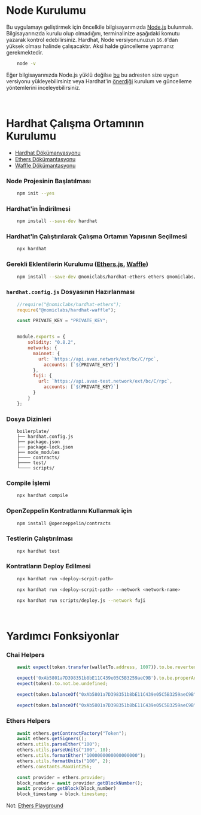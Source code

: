 # Node Kurulumu

Bu uygulamayı geliştirmek için öncelkile bilgisayarımızda [Node.js](https://nodejs.org/en/) bulunmalı. Bilgisayarınızda kurulu olup olmadığını, terminalinize aşağıdaki komutu yazarak kontrol edebilirsiniz. Hardhat, Node versiyonunuzun ```16.0```'dan yüksek olması halinde çalışacaktır. Aksi halde güncelleme yapmanız gerekmektedir.

```bash
    node -v
```

Eğer bilgisayarınızda Node.js yüklü değilse [bu](https://nodejs.org/en/download/) bu adresten size uygun versiyonu yükleyebilirsiniz veya Hardhat'in [önerdiği](https://hardhat.org/tutorial/setting-up-the-environment.html) kurulum ve güncelleme yöntemlerini inceleyebilirsiniz.

<br/>

# Hardhat Çalışma Ortamının Kurulumu

* [Hardhat Dökümanyasyonu](https://hardhat.org/getting-started/)
* [Ethers Dökümantasyonu](https://docs.ethers.io/v5/)
* [Waffle Dökümantasyonu](https://ethereum-waffle.readthedocs.io/en/latest/index.html)

### Node Projesinin Başlatılması
```bash
    npm init --yes
```

### Hardhat'in İndirilmesi
```bash
    npm install --save-dev hardhat
```
### Hardhat'in Çalıştırılarak Çalışma Ortamın Yapısının Seçilmesi
```bash
    npx hardhat
```

### Gerekli Eklentilerin Kurulumu ([Ethers.js](https://docs.ethers.io/v5/), [Waffle](https://ethereum-waffle.readthedocs.io/en/latest/index.html))
```bash
    npm install --save-dev @nomiclabs/hardhat-ethers ethers @nomiclabs/hardhat-waffle ethereum-waffle chai

```

### ```hardhat.config.js``` Dosyasının Hazırlanması
```javascript
    //require("@nomiclabs/hardhat-ethers");
    require("@nomiclabs/hardhat-waffle");

    const PRIVATE_KEY = "PRIVATE_KEY";


    module.exports = {
        solidity: "0.8.2",
        networks: {
          mainnet: {
            url: `https://api.avax.network/ext/bc/C/rpc`,
              accounts: [`${PRIVATE_KEY}`]
          },
          fuji: {
            url: `https://api.avax-test.network/ext/bc/C/rpc`,
              accounts: [`${PRIVATE_KEY}`]
          }
        }
    };
```

### Dosya Dizinleri
```
    boilerplate/
    ├── hardhat.config.js
    ├── package.json
    ├── package-lock.json
    ├── node_modules
    ├──── contracts/
    ├──── test/
    └──── scripts/

```

### Compile İşlemi
```bash
    npx hardhat compile
```

### OpenZeppelin Kontratlarını Kullanmak için
```bash
    npm install @openzeppelin/contracts
```

### Testlerin Çalıştırılması
```bash
    npx hardhat test
```

### Kontratların Deploy Edilmesi
```bash
    npx hardhat run <deploy-scrpit-path>

    npx hardhat run <deploy-scrpit-path> --network <network-name>

    npx hardhat run scripts/deploy.js --network fuji
```
<br/>

# Yardımcı Fonksiyonlar
### Chai Helpers

``` javascript
    await expect(token.transfer(walletTo.address, 1007)).to.be.reverted;

    expect('0xAb5801a7D398351b8bE11C439e05C5B3259aeC9B').to.be.properAddress;
    expect(token).to.not.be.undefined;

    expect(token.balanceOf("0xAb5801a7D398351b8bE11C439e05C5B3259aeC9B")).to.be.equal(0);
    
    expect(token.balanceOf("0xAb5801a7D398351b8bE11C439e05C5B3259aeC9B")).to.be.greaterThan(0);
```

### Ethers Helpers

``` javascript
    await ethers.getContractFactory("Token");
    await ethers.getSigners();
    ethers.utils.parseEther("100");
    ethers.utils.parseUnits("100", 18);
    ethers.utils.formatEther("1000000000000000000");
    ethers.utils.formatUnits("100", 2);
    ethers.constants.MaxUint256;

    const provider = ethers.provider;
    block_number = await provider.getBlockNumber();
    await provider.getBlock(block_number)
    block_timestamp = block.timestamp;
```

Not: [Ethers Playground](https://playground.ethers.org/)

